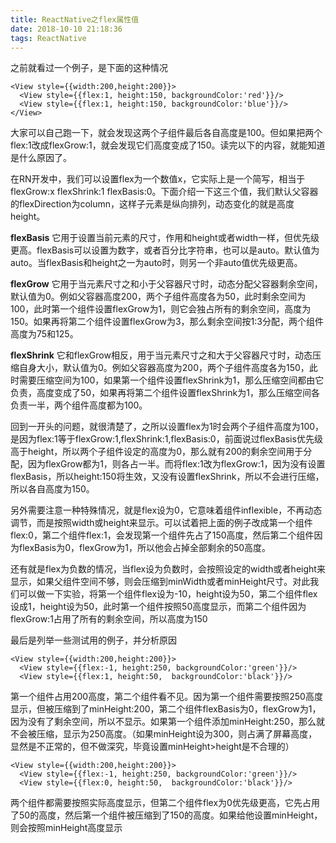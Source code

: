 ```yaml
---
title: ReactNative之flex属性值
date: 2018-10-10 21:18:36
tags: ReactNative
---
```

之前就看过一个例子，是下面的这种情况

```
<View style={{width:200,height:200}}>
  <View style={{flex:1, height:150, backgroundColor:'red'}}/>
  <View style={{flex:1, height:150, backgroundColor:'blue'}}/>
</View>
```
大家可以自己跑一下，就会发现这两个子组件最后各自高度是100。但如果把两个flex:1改成flexGrow:1，就会发现它们高度变成了150。读完以下的内容，就能知道是什么原因了。

在RN开发中，我们可以设置flex为一个数值x，它实际上是一个简写，相当于flexGrow:x flexShrink:1 flexBasis:0。下面介绍一下这三个值，我们默认父容器的flexDirection为column，这样子元素是纵向排列，动态变化的就是高度height。

**flexBasis**
它用于设置当前元素的尺寸，作用和height或者width一样，但优先级更高。flexBasis可以设置为数字，或者百分比字符串，也可以是auto。默认值为auto。当flexBasis和height之一为auto时，则另一个非auto值优先级更高。

**flexGrow**
它用于当元素尺寸之和小于父容器尺寸时，动态分配父容器剩余空间，默认值为0。例如父容器高度200，两个子组件高度各为50，此时剩余空间为100，此时第一个组件设置flexGrow为1，则它会独占所有的剩余空间，高度为150。如果再将第二个组件设置flexGrow为3，那么剩余空间按1:3分配，两个组件高度为75和125。

**flexShrink**
它和flexGrow相反，用于当元素尺寸之和大于父容器尺寸时，动态压缩自身大小，默认值为0。例如父容器高度为200，两个子组件高度各为150，此时需要压缩空间为100，如果第一个组件设置flexShrink为1，那么压缩空间都由它负责，高度变成了50，如果再将第二个组件设置flexShrink为1，那么压缩空间各负责一半，两个组件高度都为100。

回到一开头的问题，就很清楚了，之所以设置flex为1时会两个子组件高度为100，是因为flex:1等于flexGrow:1,flexShrink:1,flexBasis:0，前面说过flexBasis优先级高于height，所以两个子组件设定的高度为0，那么就有200的剩余空间用于分配，因为flexGrow都为1，则各占一半。而将flex:1改为flexGrow:1，因为没有设置flexBasis，所以height:150将生效，又没有设置flexShrink，所以不会进行压缩，所以各自高度为150。

另外需要注意一种特殊情况，就是flex设为0，它意味着组件inflexible，不再动态调节，而是按照width或height来显示。可以试着把上面的例子改成第一个组件flex:0，第二个组件flex:1，会发现第一个组件先占了150高度，然后第二个组件因为flexBasis为0，flexGrow为1，所以他会占掉全部剩余的50高度。

还有就是flex为负数的情况，当flex设为负数时，会按照设定的width或者height来显示，如果父组件空间不够，则会压缩到minWidth或者minHeight尺寸。对此我们可以做一下实验，将第一个组件flex设为-10，height设为50，第二个组件flex设成1，height设为50，此时第一个组件按照50高度显示，而第二个组件因为flexGrow:1占用了所有的剩余空间，所以高度为150

最后是列举一些测试用的例子，并分析原因

```
<View style={{width:200,height:200}}>
  <View style={{flex:-1, height:250, backgroundColor:'green'}}/>
  <View style={{flex:1, height:50,  backgroundColor:'black'}}/>
```
第一个组件占用200高度，第二个组件看不见。因为第一个组件需要按照250高度显示，但被压缩到了minHeight:200，第二个组件flexBasis为0，flexGrow为1，因为没有了剩余空间，所以不显示。如果第一个组件添加minHeight:250，那么就不会被压缩，显示为250高度。（如果minHeight设为300，则占满了屏幕高度，显然是不正常的，但不做深究，毕竟设置minHeight>height是不合理的）

```
<View style={{width:200,height:200}}>
  <View style={{flex:-1, height:250, backgroundColor:'green'}}/>
  <View style={{flex:0, height:50,  backgroundColor:'black'}}/>
```
两个组件都需要按照实际高度显示，但第二个组件flex为0优先级更高，它先占用了50的高度，然后第一个组件被压缩到了150的高度。如果给他设置minHeight，则会按照minHeight高度显示
